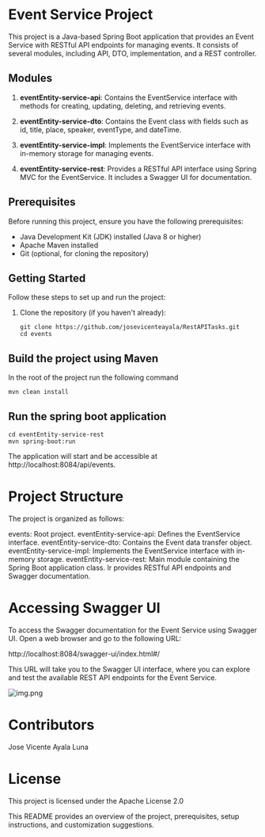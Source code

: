 # Event Service Project

This project is a Java-based Spring Boot application that provides an Event Service with RESTful API endpoints for managing events. It consists of several modules, including API, DTO, implementation, and a REST controller.

## Modules

1. **eventEntity-service-api**: Contains the EventService interface with methods for creating, updating, deleting, and retrieving events.

2. **eventEntity-service-dto**: Contains the Event class with fields such as id, title, place, speaker, eventType, and dateTime.

3. **eventEntity-service-impl**: Implements the EventService interface with in-memory storage for managing events.

4. **eventEntity-service-rest**: Provides a RESTful API interface using Spring MVC for the EventService. It includes a Swagger UI for documentation.

## Prerequisites

Before running this project, ensure you have the following prerequisites:

- Java Development Kit (JDK) installed (Java 8 or higher)
- Apache Maven installed
- Git (optional, for cloning the repository)

## Getting Started

Follow these steps to set up and run the project:

1. Clone the repository (if you haven't already):

   ```shell
   git clone https://github.com/josevicenteayala/RestAPITasks.git
   cd events
    ```
## Build the project using Maven
In the root of the project run the following command

    mvn clean install
## Run the spring boot application

    cd eventEntity-service-rest
    mvn spring-boot:run
The application will start and be accessible at http://localhost:8084/api/events.

# Project Structure
The project is organized as follows:

events: Root project.
eventEntity-service-api: Defines the EventService interface.
eventEntity-service-dto: Contains the Event data transfer object.
eventEntity-service-impl: Implements the EventService interface with in-memory storage.
eventEntity-service-rest: Main module containing the Spring Boot application class. Ir provides RESTful API endpoints and Swagger documentation.

# Accessing Swagger UI
To access the Swagger documentation for the Event Service using Swagger UI. Open a web browser and go to the following URL:

   http://localhost:8084/swagger-ui/index.html#/

This URL will take you to the Swagger UI interface, where you can explore and test the available REST API endpoints for the Event Service.

![img.png](img.png)

# Contributors

Jose Vicente Ayala Luna

# License

This project is licensed under the Apache License 2.0

This README provides an overview of the project, prerequisites, setup instructions, and customization suggestions.

